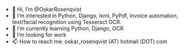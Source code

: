 - 👋 Hi, I’m @OskarRosenqvist
- 👀 I’m interested in Python, Django, lxml, PyPdf, invoice automation, text/facial recognition using Tesseract OCR.
- 🌱 I’m currently learning Python, Django, OCR
- 💞️ I’m looking for work
- 📫 How to reach me: oskar_rosenqvist (AT) hotmail (DOT) com 


